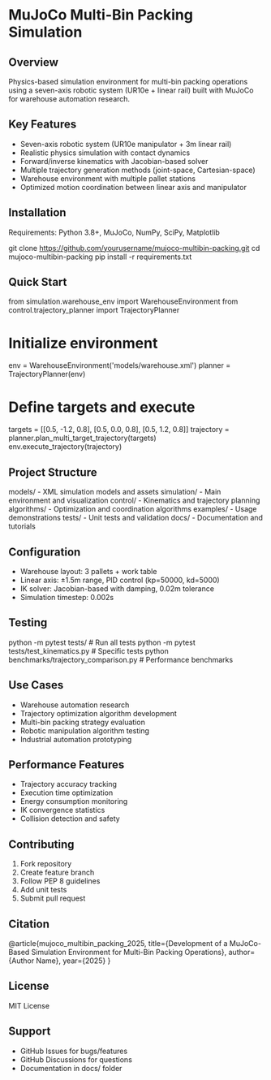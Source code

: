 
# MuJoCo Multi-Bin Packing Simulation

## Overview
Physics-based simulation environment for multi-bin packing operations using a seven-axis robotic system (UR10e + linear rail) built with MuJoCo for warehouse automation research.

## Key Features
- Seven-axis robotic system (UR10e manipulator + 3m linear rail)
- Realistic physics simulation with contact dynamics
- Forward/inverse kinematics with Jacobian-based solver
- Multiple trajectory generation methods (joint-space, Cartesian-space)
- Warehouse environment with multiple pallet stations
- Optimized motion coordination between linear axis and manipulator

## Installation
Requirements: Python 3.8+, MuJoCo, NumPy, SciPy, Matplotlib

git clone https://github.com/yourusername/mujoco-multibin-packing.git
cd mujoco-multibin-packing
pip install -r requirements.txt

## Quick Start
from simulation.warehouse_env import WarehouseEnvironment
from control.trajectory_planner import TrajectoryPlanner

# Initialize environment
env = WarehouseEnvironment('models/warehouse.xml')
planner = TrajectoryPlanner(env)

# Define targets and execute
targets = [[0.5, -1.2, 0.8], [0.5, 0.0, 0.8], [0.5, 1.2, 0.8]]
trajectory = planner.plan_multi_target_trajectory(targets)
env.execute_trajectory(trajectory)

## Project Structure
models/          - XML simulation models and assets
simulation/      - Main environment and visualization
control/         - Kinematics and trajectory planning
algorithms/      - Optimization and coordination algorithms
examples/        - Usage demonstrations
tests/          - Unit tests and validation
docs/           - Documentation and tutorials

## Configuration
- Warehouse layout: 3 pallets + work table
- Linear axis: ±1.5m range, PID control (kp=50000, kd=5000)
- IK solver: Jacobian-based with damping, 0.02m tolerance
- Simulation timestep: 0.002s

## Testing
python -m pytest tests/                    # Run all tests
python -m pytest tests/test_kinematics.py  # Specific tests
python benchmarks/trajectory_comparison.py # Performance benchmarks

## Use Cases
- Warehouse automation research
- Trajectory optimization algorithm development
- Multi-bin packing strategy evaluation
- Robotic manipulation algorithm testing
- Industrial automation prototyping

## Performance Features
- Trajectory accuracy tracking
- Execution time optimization
- Energy consumption monitoring
- IK convergence statistics
- Collision detection and safety

## Contributing
1. Fork repository
2. Create feature branch
3. Follow PEP 8 guidelines
4. Add unit tests
5. Submit pull request

## Citation
@article{mujoco_multibin_packing_2025,
  title={Development of a MuJoCo-Based Simulation Environment for Multi-Bin Packing Operations},
  author={Author Name},
  year={2025}
}

## License
MIT License

## Support
- GitHub Issues for bugs/features
- GitHub Discussions for questions
- Documentation in docs/ folder
